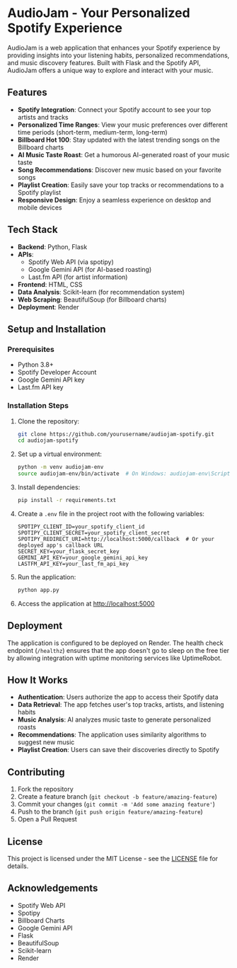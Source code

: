 # AudioJam - Your Personalized Spotify Experience

AudioJam is a web application that enhances your Spotify experience by providing insights into your listening habits, personalized recommendations, and music discovery features. Built with Flask and the Spotify API, AudioJam offers a unique way to explore and interact with your music.

## Features

- **Spotify Integration**: Connect your Spotify account to see your top artists and tracks
- **Personalized Time Ranges**: View your music preferences over different time periods (short-term, medium-term, long-term)
- **Billboard Hot 100**: Stay updated with the latest trending songs on the Billboard charts
- **AI Music Taste Roast**: Get a humorous AI-generated roast of your music taste
- **Song Recommendations**: Discover new music based on your favorite songs
- **Playlist Creation**: Easily save your top tracks or recommendations to a Spotify playlist
- **Responsive Design**: Enjoy a seamless experience on desktop and mobile devices

## Tech Stack

- **Backend**: Python, Flask
- **APIs**: 
  - Spotify Web API (via spotipy)
  - Google Gemini API (for AI-based roasting)
  - Last.fm API (for artist information)
- **Frontend**: HTML, CSS
- **Data Analysis**: Scikit-learn (for recommendation system)
- **Web Scraping**: BeautifulSoup (for Billboard charts)
- **Deployment**: Render

## Setup and Installation

### Prerequisites

- Python 3.8+
- Spotify Developer Account
- Google Gemini API key
- Last.fm API key

### Installation Steps

1. Clone the repository:
   ```bash
   git clone https://github.com/yourusername/audiojam-spotify.git
   cd audiojam-spotify
   ```

2. Set up a virtual environment:
    ```bash
    python -m venv audiojam-env
    source audiojam-env/bin/activate  # On Windows: audiojam-env\Scripts\activate
    ```

3. Install dependencies:
    ```bash
    pip install -r requirements.txt
    ```

4. Create a `.env` file in the project root with the following variables:
    ```
    SPOTIPY_CLIENT_ID=your_spotify_client_id
    SPOTIPY_CLIENT_SECRET=your_spotify_client_secret
    SPOTIPY_REDIRECT_URI=http://localhost:5000/callback  # Or your deployed app's callback URL
    SECRET_KEY=your_flask_secret_key
    GEMINI_API_KEY=your_google_gemini_api_key
    LASTFM_API_KEY=your_last_fm_api_key
    ```

5. Run the application:
    ```bash
    python app.py
    ```

6. Access the application at [http://localhost:5000](http://localhost:5000)

## Deployment

The application is configured to be deployed on Render. The health check endpoint (`/healthz`) ensures that the app doesn't go to sleep on the free tier by allowing integration with uptime monitoring services like UptimeRobot.

## How It Works

- **Authentication**: Users authorize the app to access their Spotify data
- **Data Retrieval**: The app fetches user's top tracks, artists, and listening habits
- **Music Analysis**: AI analyzes music taste to generate personalized roasts
- **Recommendations**: The application uses similarity algorithms to suggest new music
- **Playlist Creation**: Users can save their discoveries directly to Spotify

## Contributing

1. Fork the repository
2. Create a feature branch (`git checkout -b feature/amazing-feature`)
3. Commit your changes (`git commit -m 'Add some amazing feature'`)
4. Push to the branch (`git push origin feature/amazing-feature`)
5. Open a Pull Request

## License

This project is licensed under the MIT License - see the [LICENSE](LICENSE) file for details.

## Acknowledgements

- Spotify Web API
- Spotipy
- Billboard Charts
- Google Gemini API
- Flask
- BeautifulSoup
- Scikit-learn
- Render